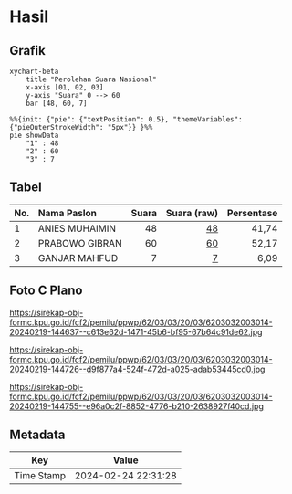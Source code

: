# Hasil

## Grafik

```mermaid
xychart-beta
    title "Perolehan Suara Nasional"
    x-axis [01, 02, 03]
    y-axis "Suara" 0 --> 60
    bar [48, 60, 7]
```

```mermaid
%%{init: {"pie": {"textPosition": 0.5}, "themeVariables": {"pieOuterStrokeWidth": "5px"}} }%%
pie showData
    "1" : 48
    "2" : 60
    "3" : 7
```

## Tabel

| No. | Nama Paslon    | Suara | Suara (raw) | Persentase |
|:--- |:-------------- | -----:| -----------:| ----------:|
| 1   | ANIES MUHAIMIN | 48    | [48][p-1]   | 41,74      |
| 2   | PRABOWO GIBRAN | 60    | [60][p-2]   | 52,17      |
| 3   | GANJAR MAHFUD  | 7     | [7][p-3]    | 6,09       |


[p-1]: https://github.com/gigit-pemilu/pemilu-2024/blob/main/pilpres/hitung-suara/sub/62-kalimantan-tengah/sub/03-kapuas/sub/03-kapuas-timur/sub/2003-anjir-serapat-barat/sub/014-tps/sub/paslon-1.txt
[p-2]: https://github.com/gigit-pemilu/pemilu-2024/blob/main/pilpres/hitung-suara/sub/62-kalimantan-tengah/sub/03-kapuas/sub/03-kapuas-timur/sub/2003-anjir-serapat-barat/sub/014-tps/sub/paslon-2.txt
[p-3]: https://github.com/gigit-pemilu/pemilu-2024/blob/main/pilpres/hitung-suara/sub/62-kalimantan-tengah/sub/03-kapuas/sub/03-kapuas-timur/sub/2003-anjir-serapat-barat/sub/014-tps/sub/paslon-3.txt

## Foto C Plano

https://sirekap-obj-formc.kpu.go.id/fcf2/pemilu/ppwp/62/03/03/20/03/6203032003014-20240219-144637--c613e62d-1471-45b6-bf95-67b64c91de62.jpg

https://sirekap-obj-formc.kpu.go.id/fcf2/pemilu/ppwp/62/03/03/20/03/6203032003014-20240219-144726--d9f877a4-524f-472d-a025-adab53445cd0.jpg

https://sirekap-obj-formc.kpu.go.id/fcf2/pemilu/ppwp/62/03/03/20/03/6203032003014-20240219-144755--e96a0c2f-8852-4776-b210-2638927f40cd.jpg


## Metadata

| Key        | Value               |
| ---------- | ------------------- |
| Time Stamp | 2024-02-24 22:31:28 |




